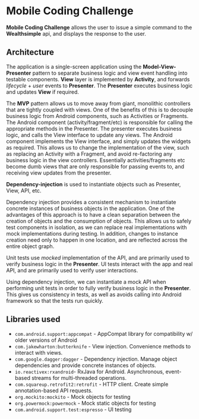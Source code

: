 # Mobile Coding Challenge

**Mobile Coding Challenge** allows the user to issue a simple command to the **Wealthsimple** api, and displays the response to the user.

## Architecture ##

The application is a single-screen application using the **Model-View-Presenter** pattern to separate business logic and view event handling into testable components.
**View** layer is implemented by **Activity**, and forwards *lifecycle* + *user* events to **Presenter**.
The **Presenter** executes business logic and updates **View** if required.

The **MVP** pattern allows us to move away from giant, monolithic controllers that are tightly coupled with views. One of the benefits of this is to decouple business logic from Android components, such as Activities or Fragments. The Android component (activity/fragment/etc) is responsible for calling the appropriate methods in the Presenter. The presenter executes business logic, and calls the View interface to update any views. The Android component implements the View interface, and simply updates the widgets as required. This allows us to change the implementation of the view, such as replacing an Activity with a Fragment, and avoid re-factoring any business logic in the view controllers. Essentially activities/fragments etc become dumb views that are only responsible for passing events to, and receiving view updates from the presenter.

**Dependency-injection** is used to instantiate objects such as Presenter, View, API, etc.

Dependency injection provides a consistent mechanism to instantiate concrete instances of business objects in the application. One of the advantages of this approach is to have a clean separation between the creation of objects and the consumption of objects. This allows us to safely test components in isolation, as we can replace real implementations with mock implementations during testing. In addition, changes to instance creation need only to happen in one location, and are reflected across the entire object graph.

Unit tests use *mocked* implementation of the API, and are primarily used to verify business logic in the **Presenter**.
UI tests interact with the app and real API, and are primarily used to verify user interactions.

Using dependency injection, we can instantiate a mock API when performing unit tests in order to fully verify business logic in the **Presenter**. This gives us consistency in tests, as well as avoids calling into Android framework so that the tests run quickly.

## Libraries used ##

* `com.android.support:appcompat` - AppCompat library for compatibility w/ older versions of Android
* `com.jakewharton:butterknife` - View injection. Convenience methods to interact with views.
* `com.google.dagger:dagger` - Dependency injection. Manage object dependencies and provide concrete instances of objects.
* `io.reactivex:rxandroid`- RxJava for Android. Asynchronous, event-based streams for multi-threaded operations.
* `com.squareup.retrofit2:retrofit` - HTTP client. Create simple annotation-based API requests.
* `org.mockito:mockito` - Mock objects for testing
* `org.powermock:powermock` - Mock static objects for testing
* `com.android.support.test:espresso` - UI testing
